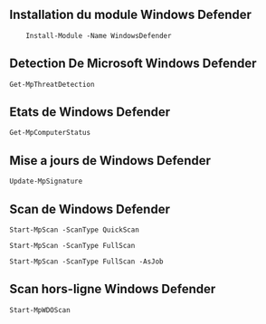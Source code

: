 Installation du module Windows Defender 
-------------------------------------------------------------
        Install-Module -Name WindowsDefender


Detection De Microsoft Windows Defender
------------------------------------------------------------

	Get-MpThreatDetection

Etats de Windows Defender
------------------------------------------------------------

	Get-MpComputerStatus


Mise a jours de Windows Defender
------------------------------------------------------------

	Update-MpSignature



Scan de Windows Defender
------------------------------------------------------------

	Start-MpScan -ScanType QuickScan

	Start-MpScan -ScanType FullScan

	Start-MpScan -ScanType FullScan -AsJob


Scan hors-ligne Windows Defender
------------------------------------------------------------


	Start-MpWDOScan
